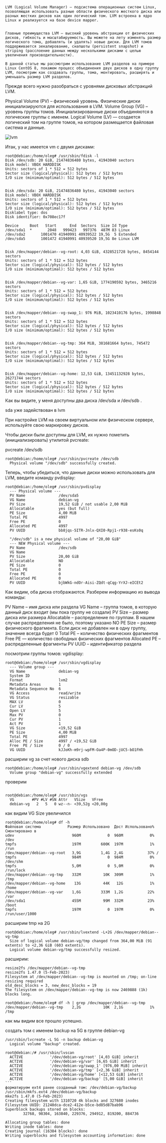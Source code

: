 ```
LVM (Logical Volume Manager) – подсистема операционных систем Linux, позволяющая использовать разные области физического жесткого диска или разных жестких дисков как один логический том. LVM встроена в ядро Linux и реализуется на базе device mapper.


Главные преимущества LVM – высокий уровень абстракции от физических дисков, гибкость и масштабируемость. Вы можете на лету изменять размер логического тома, добавлять (и удалять) новые диски. Для LVM томов поддерживается зекалирование, снапшоты (persistent snapshot) и striping (расслоение данных между несколькими дисками с целью увеличения производительности).

В данной статье мы рассмотрим использование LVM разделов на примере Linux CentOS 8, покажем процесс объединения двух дисков в одну группу LVM, посмотрим как создавать группы, тома, монтировать, расширять и уменьшать размер LVM разделов.
```
Прежде всего нужно разобраться с уровнями дисковых абстракций LVM.

Physical Volume (PV) – физический уровень. Физические диски инициализируются для использования в LVM.
Volume Group (VG) – уровень группы томов. Инициализированные диски объединяются в логические группы с именем.
Logical Volume (LV) — создается логический том на группе томов, на котором размещается файловая система и данные.

![lvm](https://github.com/incid3nt/lvm/blob/main/screen/arhitektura-i-urovni-abstracii-lvm-v-linux.png)

Итак, у нас имеется vm с двумя дисками:
```
root@debian:/home/oleg# /usr/sbin/fdisk -l
Disk /dev/sdb: 20 GiB, 21474836480 bytes, 41943040 sectors
Disk model: VBOX HARDDISK
Units: sectors of 1 * 512 = 512 bytes
Sector size (logical/physical): 512 bytes / 512 bytes
I/O size (minimum/optimal): 512 bytes / 512 bytes


Disk /dev/sda: 20 GiB, 21474836480 bytes, 41943040 sectors
Disk model: VBOX HARDDISK
Units: sectors of 1 * 512 = 512 bytes
Sector size (logical/physical): 512 bytes / 512 bytes
I/O size (minimum/optimal): 512 bytes / 512 bytes
Disklabel type: dos
Disk identifier: 0x708ec17f

Device     Boot   Start      End  Sectors  Size Id Type
/dev/sda1  *       2048   999423   997376  487M 83 Linux
/dev/sda2       1001470 41940991 40939522 19,5G  5 Extended
/dev/sda5       1001472 41940991 40939520 19,5G 8e Linux LVM


Disk /dev/mapper/debian--vg-root: 4,03 GiB, 4328521728 bytes, 8454144 sectors
Units: sectors of 1 * 512 = 512 bytes
Sector size (logical/physical): 512 bytes / 512 bytes
I/O size (minimum/optimal): 512 bytes / 512 bytes


Disk /dev/mapper/debian--vg-var: 1,65 GiB, 1774190592 bytes, 3465216 sectors
Units: sectors of 1 * 512 = 512 bytes
Sector size (logical/physical): 512 bytes / 512 bytes
I/O size (minimum/optimal): 512 bytes / 512 bytes


Disk /dev/mapper/debian--vg-swap_1: 976 MiB, 1023410176 bytes, 1998848 sectors
Units: sectors of 1 * 512 = 512 bytes
Sector size (logical/physical): 512 bytes / 512 bytes
I/O size (minimum/optimal): 512 bytes / 512 bytes


Disk /dev/mapper/debian--vg-tmp: 364 MiB, 381681664 bytes, 745472 sectors
Units: sectors of 1 * 512 = 512 bytes
Sector size (logical/physical): 512 bytes / 512 bytes
I/O size (minimum/optimal): 512 bytes / 512 bytes


Disk /dev/mapper/debian--vg-home: 12,53 GiB, 13451132928 bytes, 26271744 sectors
Units: sectors of 1 * 512 = 512 bytes
Sector size (logical/physical): 512 bytes / 512 bytes
I/O size (minimum/optimal): 512 bytes / 512 bytes

```
Как вы видите, у меня доступны два диска /dev/sda и /dev/sdb .

sda уже задействован в lvm

При настройке LVM на своем виртуальном или физическом сервере, используйте свою маркировку дисков.

Чтобы диски были доступны для LVM, их нужно пометить (инициализировать) утилитой pvcreate:

pvcreate /dev/sdb

```
root@debian:/home/oleg# /usr/sbin/pvcreate /dev/sdb
  Physical volume "/dev/sdb" successfully created.
```
Теперь, чтобы убедиться, что данные диски можно использовать для LVM, введите команду pvdisplay:
```
root@debian:/home/oleg# /usr/sbin/pvdisplay
  --- Physical volume ---
  PV Name               /dev/sda5
  VG Name               debian-vg
  PV Size               19,52 GiB / not usable 2,00 MiB
  Allocatable           yes (but full)
  PE Size               4,00 MiB
  Total PE              4997
  Free PE               0
  Allocated PE          4997
  PV UUID               bb8jqs-5ITR-Jnlx-QXI0-Rpj1-r938-esKs0q

  "/dev/sdb" is a new physical volume of "20,00 GiB"
  --- NEW Physical volume ---
  PV Name               /dev/sdb
  VG Name
  PV Size               20,00 GiB
  Allocatable           NO
  PE Size               0
  Total PE              0
  Free PE               0
  Allocated PE          0
  PV UUID               bjbWkG-ndOr-Aisi-ZQdt-qCqg-YrXJ-eICEt2
```
Как видим, оба диска отображаются. Разберем информацию из вывода команды:

PV Name – имя диска или раздела
VG Name – группа томов, в которую данный диск входит (мы пока группу не создали)
PV Size – размер диска или размера
Allocatable – распределение по группам. В нашем случае распределения не было, поэтому указано NO
PE Size – размер физического фрагмента. Если диск не добавлен ни в одну группу, значение всегда будет 0
Total PE – количество физических фрагментов
Free PE — количество свободных физических фрагментов
Allocated PE – распределенные фрагменты
PV UUID – идентификатор раздела

посмотрим группы томов: vgdisplay:
```
root@debian:/home/oleg# /usr/sbin/vgdisplay
  --- Volume group ---
  VG Name               debian-vg
  System ID
  Format                lvm2
  Metadata Areas        1
  Metadata Sequence No  6
  VG Access             read/write
  VG Status             resizable
  MAX LV                0
  Cur LV                5
  Open LV               5
  Max PV                0
  Cur PV                1
  Act PV                1
  VG Size               <19,52 GiB
  PE Size               4,00 MiB
  Total PE              4997
  Alloc PE / Size       4997 / <19,52 GiB
  Free  PE / Size       0 / 0
  VG UUID               kJJoKh-m9rj-wpFM-Oa4P-0mOD-jUC5-bO1FHh

```
расширим vg за счет нового диска sdb
```
root@debian:/home/oleg# /usr/sbin/vgextend debian-vg /dev/sdb
  Volume group "debian-vg" successfully extended
```
проверим
```

root@debian:/home/oleg# /usr/sbin/vgs
  VG        #PV #LV #SN Attr   VSize   VFree
  debian-vg   2   5   0 wz--n- <39,52g <20,00g

```
как видим VG Size увеличился

```
root@debian:/home/oleg# df -h
Файловая система            Размер Использовано  Дост Использовано% Cмонтировано в
udev                          960M            0  960M            0% /dev
tmpfs                         197M         600K  197M            1% /run
/dev/mapper/debian--vg-root   3,9G         1,4G  2,4G           37% /
tmpfs                         984M            0  984M            0% /dev/shm
tmpfs                         5,0M            0  5,0M            0% /run/lock
/dev/mapper/debian--vg-tmp    332M          10K  309M            1% /tmp
/dev/mapper/debian--vg-home    13G          44K   12G            1% /home
/dev/mapper/debian--vg-var    1,6G         333M  1,2G           22% /var
/dev/sda1                     455M          99M  332M           23% /boot
tmpfs                         197M            0  197M            0% /run/user/1000
```
расширим tmp на 2G
```
root@debian:/home/oleg# /usr/sbin/lvextend -L+2G /dev/mapper/debian--vg-tmp
  Size of logical volume debian-vg/tmp changed from 364,00 MiB (91 extents) to <2,36 GiB (603 extents).
  Logical volume debian-vg/tmp successfully resized.
```
расширим:
```
resize2fs /dev/mapper/debian--vg-tmp
resize2fs 1.47.0 (5-Feb-2023)
Filesystem at /dev/mapper/debian--vg-tmp is mounted on /tmp; on-line resizing required
old_desc_blocks = 3, new_desc_blocks = 19
The filesystem on /dev/mapper/debian--vg-tmp is now 2469888 (1k) blocks long.
```
```
root@debian:/home/oleg# df -h | grep /dev/mapper/debian--vg-tmp
/dev/mapper/debian--vg-tmp    2,2G          10K  2,1G            1% /tmp
```
как мы видим все прошло успешно.

создать том с именем backup на 5G в группе debian-vg
```
/usr/sbin/lvcreate -L 5G -n backup debian-vg
  Logical volume "backup" created.
```
````
root@debian:/# /usr/sbin/lvscan
  ACTIVE            '/dev/debian-vg/root' [4,03 GiB] inherit
  ACTIVE            '/dev/debian-vg/var' [6,65 GiB] inherit
  ACTIVE            '/dev/debian-vg/swap_1' [976,00 MiB] inherit
  ACTIVE            '/dev/debian-vg/tmp' [<2,36 GiB] inherit
  ACTIVE            '/dev/debian-vg/home' [<12,53 GiB] inherit
  ACTIVE            '/dev/debian-vg/backup' [5,00 GiB] inherit
```
форматируем ext4 ранее созданный том: /dev/debian-vg/backup
/usr/sbin/mkfs.ext4 /dev/debian-vg/backup
mke2fs 1.47.0 (5-Feb-2023)
Creating filesystem with 1310720 4k blocks and 327680 inodes
Filesystem UUID: 21240dca-dce2-412e-b5ce-bd85d87bab96
Superblock backups stored on blocks:
        32768, 98304, 163840, 229376, 294912, 819200, 884736

Allocating group tables: done
Writing inode tables: done
Creating journal (16384 blocks): done
Writing superblocks and filesystem accounting information: done

